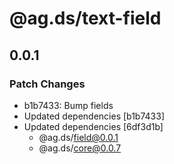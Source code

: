 # @ag.ds/text-field

## 0.0.1
### Patch Changes

- b1b7433: Bump fields
- Updated dependencies [b1b7433]
- Updated dependencies [6df3d1b]
  - @ag.ds/field@0.0.1
  - @ag.ds/core@0.0.7
